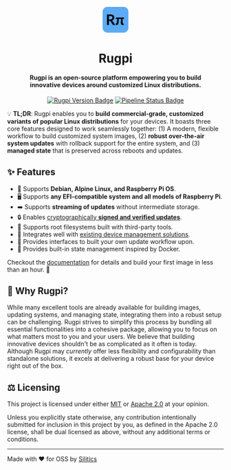 <p align="center">
    <img src="./www/static/img/logo.svg" width="12%" alt="Rugpi Logo">
</p>
<h1 align="center">
    Rugpi
</h1>
<h4 align="center">
    Rugpi is an open-source platform empowering you to build
    <br>innovative devices around customized Linux distributions.
</h4>
<p align="center">
  <a href="https://github.com/silitics/rugpi/releases"><img alt="Rugpi Version Badge" src="https://img.shields.io/github/v/tag/silitics/rugpi?label=version"></a>
  <a href="https://github.com/silitics/rugpi/actions"><img alt="Pipeline Status Badge" src="https://img.shields.io/github/actions/workflow/status/silitics/rugpi/check-and-lint.yml"></a>
</p>

💡 **TL;DR**: Rugpi enables you to **build commercial-grade, customized variants of popular Linux distributions** for your devices. It boasts three core features designed to work seamlessly together: (1) A modern, flexible workflow to build customized system images, (2) **robust over-the-air system updates** with rollback support for the entire system, and (3) **managed state** that is preserved across reboots and updates.

## ✨ Features

- 🌈 Supports **Debian, Alpine Linux, and Raspberry Pi OS**.
- 🖥️ Supports **any EFI-compatible system and all models of Raspberry Pi**.
- ➡️ Supports **streaming of updates** without intermediate storage.
- 🔒 Enables [cryptographically **signed and verified updates**](https://rugpi.io/docs/advanced/signed-updates).
- 🙌 Supports root filesystems built with third-party tools.
- 🔌 Integrates well with [existing device management solutions](https://rugpi.io/docs/advanced/device-management).
- 🧩 Provides interfaces to built your own update workflow upon.
- 💾 Provides built-in state management inspired by Docker.

Checkout the [documentation](https://oss.silitics.com/rugpi/) for details and build your first image in less than an hour. 🚀

## 🤔 Why Rugpi?

While many excellent tools are already available for building images, updating systems, and managing state, integrating them into a robust setup can be challenging. Rugpi strives to simplify this process by bundling all essential functionalities into a cohesive package, allowing you to focus on what matters most to you and your users. We believe that building innovative devices shouldn't be as complicated as it often is today. Although Rugpi may *currently* offer less flexibility and configurability than standalone solutions, it excels at delivering a robust base for your device right out of the box.

## ⚖️ Licensing

This project is licensed under either [MIT](https://github.com/silitics/rugpi/blob/main/LICENSE-MIT) or [Apache 2.0](https://github.com/silitics/rugpi/blob/main/LICENSE-APACHE) at your opinion.

Unless you explicitly state otherwise, any contribution intentionally submitted for inclusion in this project by you, as defined in the Apache 2.0 license, shall be dual licensed as above, without any additional terms or conditions.

---

Made with ❤️ for OSS by [Silitics](https://www.silitics.com)

